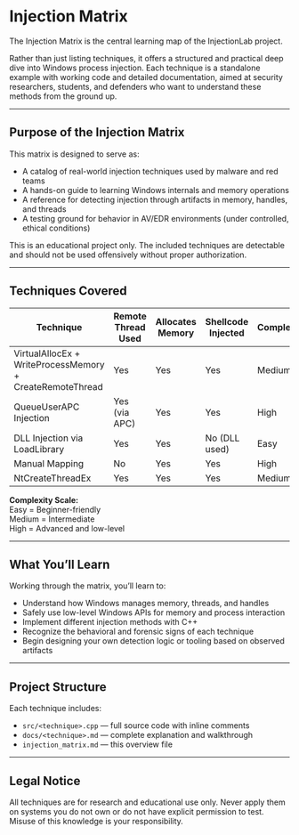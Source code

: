 # Injection Matrix

The Injection Matrix is the central learning map of the InjectionLab project.

Rather than just listing techniques, it offers a structured and practical deep dive into Windows process injection. Each technique is a standalone example with working code and detailed documentation, aimed at security researchers, students, and defenders who want to understand these methods from the ground up.

---

## Purpose of the Injection Matrix

This matrix is designed to serve as:

- A catalog of real-world injection techniques used by malware and red teams
- A hands-on guide to learning Windows internals and memory operations
- A reference for detecting injection through artifacts in memory, handles, and threads
- A testing ground for behavior in AV/EDR environments (under controlled, ethical conditions)

This is an educational project only. The included techniques are detectable and should not be used offensively without proper authorization.

---

## Techniques Covered

| Technique                           | Remote Thread Used | Allocates Memory | Shellcode Injected | Complexity | Source |
|------------------------------------|--------------------|------------------|--------------------|------------|--------|
| VirtualAllocEx + WriteProcessMemory + CreateRemoteThread | Yes | Yes | Yes | Medium | [Source](../src/injection_virtualallocex.cpp) |
| QueueUserAPC Injection              | Yes (via APC)      | Yes              | Yes                | High       | [Source](../src/injection_queueuserapc.cpp) |
| DLL Injection via LoadLibrary      | Yes                | Yes              | No (DLL used)      | Easy       | [Source](../src/injection_dll_loadlibrary.cpp) |
| Manual Mapping                     | No                 | Yes              | Yes                | High       | [Source](../src/injection_manual_mapping.cpp) |
| NtCreateThreadEx                   | Yes                | Yes              | Yes                | Medium     | [Source](../src/injection_ntcreatethreadex.cpp) |

**Complexity Scale:**  
Easy = Beginner-friendly  
Medium = Intermediate  
High = Advanced and low-level

---

## What You’ll Learn

Working through the matrix, you’ll learn to:

- Understand how Windows manages memory, threads, and handles
- Safely use low-level Windows APIs for memory and process interaction
- Implement different injection methods with C++
- Recognize the behavioral and forensic signs of each technique
- Begin designing your own detection logic or tooling based on observed artifacts

---

## Project Structure

Each technique includes:

- `src/<technique>.cpp` — full source code with inline comments
- `docs/<technique>.md` — complete explanation and walkthrough
- `injection_matrix.md` — this overview file

---

## Legal Notice

All techniques are for research and educational use only. Never apply them on systems you do not own or do not have explicit permission to test. Misuse of this knowledge is your responsibility.
